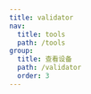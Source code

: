 ```yaml
---
title: validator
nav:
  title: tools
  path: /tools
group:
  title: 查看设备
  path: /validator
  order: 3
---
```


<code src="./demo/index.tsx" />
